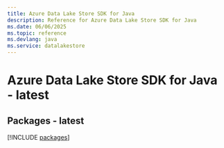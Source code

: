 ```yaml
---
title: Azure Data Lake Store SDK for Java
description: Reference for Azure Data Lake Store SDK for Java
ms.date: 06/06/2025
ms.topic: reference
ms.devlang: java
ms.service: datalakestore
---
```

# Azure Data Lake Store SDK for Java - latest
## Packages - latest
[!INCLUDE [packages](data-lake-store-index.md)]